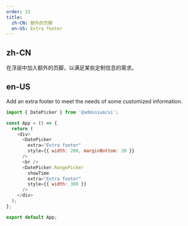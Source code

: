 ```yaml
---
order: 13
title:
  zh-CN: 额外的页脚
  en-US: Extra footer
---
```


## zh-CN

在浮层中加入额外的页脚，以满足某些定制信息的需求。

## en-US

Add an extra footer to meet the needs of some customized information.

```js
import { DatePicker } from '@adminium/ui';

const App = () => {
  return (
    <div>
      <DatePicker
        extra="Extra footer"
        style={{ width: 200, marginBottom: 20 }}
      />
      <br />
      <DatePicker.RangePicker
        showTime
        extra="Extra footer"
        style={{ width: 380 }}
      />
    </div>
  );
};

export default App;
```
